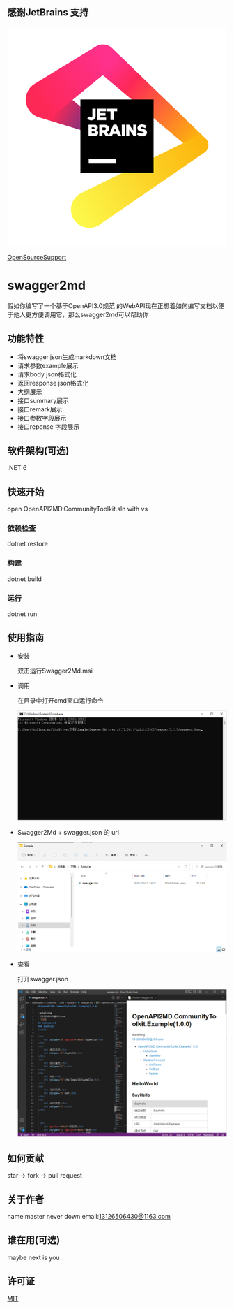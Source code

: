 ## 感谢JetBrains 支持
![](/docs/jb_beam.png)

[OpenSourceSupport](https://jb.gg/OpenSourceSupport)

# swagger2md

假如你编写了一个基于OpenAPI3.0规范 的WebAPI现在正想着如何编写文档以便于他人更方便调用它，那么swagger2md可以帮助你

## 功能特性

- 将swagger.json生成markdown文档
- 请求参数example展示
- 请求body json格式化
- 返回response json格式化
- 大纲展示
- 接口summary展示
- 接口remark展示
- 接口参数字段展示
- 接口reponse 字段展示

## 软件架构(可选)

.NET 6

## 快速开始
open OpenAPI2MD.CommunityToolkit.sln with vs

### 依赖检查
dotnet restore
<!-- 描述该项目的依赖，比如依赖的包、工具或者其他任何依赖项 -->

### 构建
dotnet build
<!-- 描述如何构建该项目 -->

### 运行
dotnet run
<!-- 描述如何运行该项目 -->

## 使用指南
- 安装

    双击运行Swagger2Md.msi

- 调用

    在目录中打开cmd窗口运行命令

    ![](/docs/Snipaste_2022-10-18_19-07-05.png)

- Swagger2Md + swagger.json 的 url

    ![](/docs/Snipaste_2022-10-18_19-07-39.png)

- 查看


    打开swagger.json

    ![](/docs/Snipaste_2022-10-18_19-09-19.png)
<!-- 描述如何使用该项目 -->

## 如何贡献
star -> fork -> pull request
<!-- 告诉其他开发者如果给该项目贡献源码 -->



## 关于作者
name:master never down
email:13126506430@1163.com
<!-- 这里写上项目作者 -->

## 谁在用(可选)
maybe next is you
<!-- 可以列出使用本项目的其他有影响力的项目，算是给项目打个广告吧 -->

## 许可证
[MIT](https://gitee.com/galacode/OpenAPI2MD.CommunityToolkit/blob/main/LICENSE)
<!-- 这里链接上该项目的开源许可证 -->